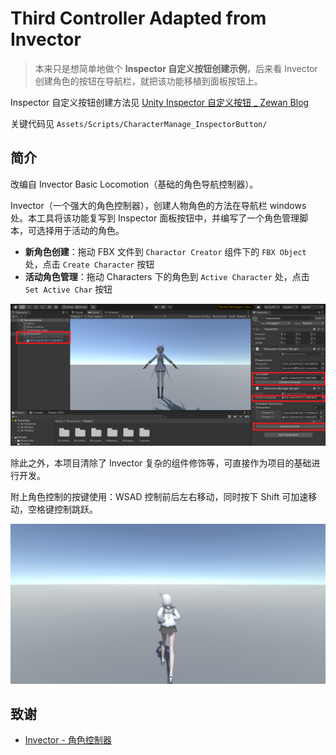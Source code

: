# Third Controller Adapted from Invector

> 本来只是想简单地做个 **Inspector 自定义按钮创建示例**，后来看 Invector 创建角色的按钮在导航栏，就把该功能移植到面板按钮上。

Inspector 自定义按钮创建方法见 [Unity Inspector 自定义按钮 _ Zewan Blog](https://blog.zewan.cc/2021/08/11/unity/editor-inspector/)

关键代码见 `Assets/Scripts/CharacterManage_InspectorButton/`

## 简介

改编自 Invector Basic Locomotion（基础的角色导航控制器）。

Invector（一个强大的角色控制器），创建人物角色的方法在导航栏 windows 处。本工具将该功能复写到 Inspector 面板按钮中，并编写了一个角色管理脚本，可选择用于活动的角色。

- **新角色创建**：拖动 FBX 文件到 `Charactor Creator` 组件下的 `FBX Object` 处，点击 `Create Character` 按钮
- **活动角色管理**：拖动 Characters 下的角色到 `Active Character` 处，点击 `Set Active Char` 按钮

![Inspector 截图](../Imgs/Inspector.png)

除此之外，本项目清除了 Invector 复杂的组件修饰等，可直接作为项目的基础进行开发。

附上角色控制的按键使用：WSAD 控制前后左右移动，同时按下 Shift 可加速移动，空格键控制跳跃。

![Game](../Imgs/Game.png)

## 致谢

- [Invector - 角色控制器](https://www.invector.xyz/)